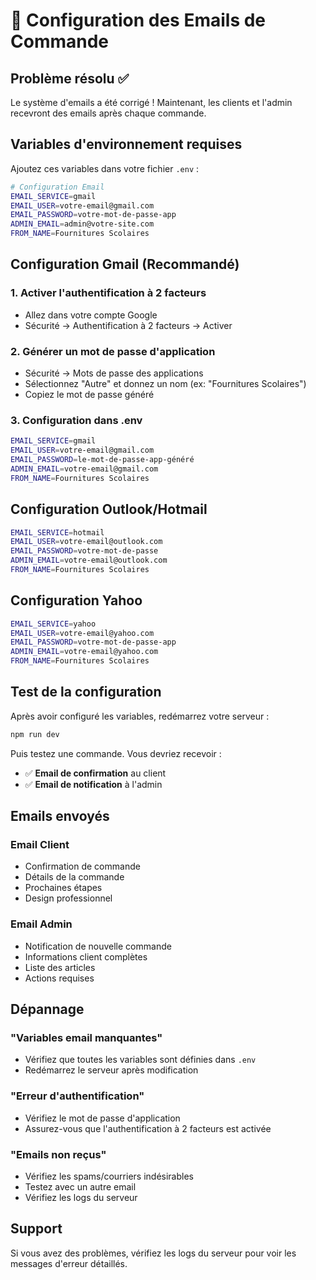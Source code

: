 # 📧 Configuration des Emails de Commande

## Problème résolu ✅

Le système d'emails a été corrigé ! Maintenant, les clients et l'admin recevront des emails après chaque commande.

## Variables d'environnement requises

Ajoutez ces variables dans votre fichier `.env` :

```bash
# Configuration Email
EMAIL_SERVICE=gmail
EMAIL_USER=votre-email@gmail.com
EMAIL_PASSWORD=votre-mot-de-passe-app
ADMIN_EMAIL=admin@votre-site.com
FROM_NAME=Fournitures Scolaires
```

## Configuration Gmail (Recommandé)

### 1. Activer l'authentification à 2 facteurs

- Allez dans votre compte Google
- Sécurité → Authentification à 2 facteurs → Activer

### 2. Générer un mot de passe d'application

- Sécurité → Mots de passe des applications
- Sélectionnez "Autre" et donnez un nom (ex: "Fournitures Scolaires")
- Copiez le mot de passe généré

### 3. Configuration dans .env

```bash
EMAIL_SERVICE=gmail
EMAIL_USER=votre-email@gmail.com
EMAIL_PASSWORD=le-mot-de-passe-app-généré
ADMIN_EMAIL=votre-email@gmail.com
FROM_NAME=Fournitures Scolaires
```

## Configuration Outlook/Hotmail

```bash
EMAIL_SERVICE=hotmail
EMAIL_USER=votre-email@outlook.com
EMAIL_PASSWORD=votre-mot-de-passe
ADMIN_EMAIL=votre-email@outlook.com
FROM_NAME=Fournitures Scolaires
```

## Configuration Yahoo

```bash
EMAIL_SERVICE=yahoo
EMAIL_USER=votre-email@yahoo.com
EMAIL_PASSWORD=votre-mot-de-passe-app
ADMIN_EMAIL=votre-email@yahoo.com
FROM_NAME=Fournitures Scolaires
```

## Test de la configuration

Après avoir configuré les variables, redémarrez votre serveur :

```bash
npm run dev
```

Puis testez une commande. Vous devriez recevoir :

- ✅ **Email de confirmation** au client
- ✅ **Email de notification** à l'admin

## Emails envoyés

### Email Client

- Confirmation de commande
- Détails de la commande
- Prochaines étapes
- Design professionnel

### Email Admin

- Notification de nouvelle commande
- Informations client complètes
- Liste des articles
- Actions requises

## Dépannage

### "Variables email manquantes"

- Vérifiez que toutes les variables sont définies dans `.env`
- Redémarrez le serveur après modification

### "Erreur d'authentification"

- Vérifiez le mot de passe d'application
- Assurez-vous que l'authentification à 2 facteurs est activée

### "Emails non reçus"

- Vérifiez les spams/courriers indésirables
- Testez avec un autre email
- Vérifiez les logs du serveur

## Support

Si vous avez des problèmes, vérifiez les logs du serveur pour voir les messages d'erreur détaillés.
